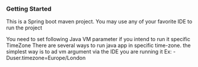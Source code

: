 ### Getting Started
This is a Spring boot maven project.
You may use any of your favorite IDE to run the project

You need to set following Java VM parameter if you intend to run it specific TimeZone
There are several ways to run java app in specific time-zone.
the simplest way is to ad vm argument via the IDE you are running it
Ex: -Duser.timezone=Europe/London



